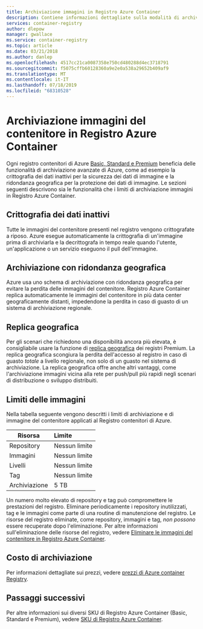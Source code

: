 ```yaml
---
title: Archiviazione immagini in Registro Azure Container
description: Contiene informazioni dettagliate sulla modalità di archiviazione delle immagini del contenitore Docker in Registro Azure Container, tra cui sicurezza, ridondanza e capacità.
services: container-registry
author: dlepow
manager: gwallace
ms.service: container-registry
ms.topic: article
ms.date: 03/21/2018
ms.author: danlep
ms.openlocfilehash: 4517cc21ca0087358e750cd480288d4ec3718791
ms.sourcegitcommit: f5075cffb60128360a9e2e0a538a29652b409af9
ms.translationtype: MT
ms.contentlocale: it-IT
ms.lasthandoff: 07/18/2019
ms.locfileid: "68310528"
---
```

# <a name="container-image-storage-in-azure-container-registry"></a>Archiviazione immagini del contenitore in Registro Azure Container

Ogni registro contenitori di Azure [Basic, Standard e Premium](container-registry-skus.md) beneficia delle funzionalità di archiviazione avanzate di Azure, come ad esempio la crittografia dei dati inattivi per la sicurezza dei dati di immagine e la ridondanza geografica per la protezione dei dati di immagine. Le sezioni seguenti descrivono sia le funzionalità che i limiti di archiviazione immagini in Registro Azure Container.

## <a name="encryption-at-rest"></a>Crittografia dei dati inattivi

Tutte le immagini del contenitore presenti nel registro vengono crittografate a riposo. Azure esegue automaticamente la crittografia di un'immagine prima di archiviarla e la decrittografa in tempo reale quando l'utente, un'applicazione o un servizio eseguono il pull dell'immagine.

## <a name="geo-redundant-storage"></a>Archiviazione con ridondanza geografica

Azure usa uno schema di archiviazione con ridondanza geografica per evitare la perdita delle immagini del contenitore. Registro Azure Container replica automaticamente le immagini del contenitore in più data center geograficamente distanti, impedendone la perdita in caso di guasto di un sistema di archiviazione regionale.

## <a name="geo-replication"></a>Replica geografica

Per gli scenari che richiedono una disponibilità ancora più elevata, è consigliabile usare la funzione di [replica geografica](container-registry-geo-replication.md) dei registri Premium. La replica geografica scongiura la perdita dell'accesso al registro in caso di guasto *totale* a livello regionale, non solo di un guasto nel sistema di archiviazione. La replica geografica offre anche altri vantaggi, come l'archiviazione immagini vicina alla rete per push/pull più rapidi negli scenari di distribuzione o sviluppo distribuiti.

## <a name="image-limits"></a>Limiti delle immagini

Nella tabella seguente vengono descritti i limiti di archiviazione e di immagine del contenitore applicati al Registro contenitori di Azure.

| Risorsa | Limite |
| -------- | :---- |
| Repository | Nessun limite |
| Immagini | Nessun limite |
| Livelli | Nessun limite |
| Tag | Nessun limite|
| Archiviazione | 5 TB |

Un numero molto elevato di repository e tag può compromettere le prestazioni del registro. Eliminare periodicamente i repository inutilizzati, tag e le immagini come parte di una routine di manutenzione del registro. Le risorse del registro eliminate, come repository, immagini e tag, *non possono* essere recuperate dopo l'eliminazione. Per altre informazioni sull'eliminazione delle risorse del registro, vedere [Eliminare le immagini del contenitore in Registro Azure Container](container-registry-delete.md).

## <a name="storage-cost"></a>Costo di archiviazione

Per informazioni dettagliate sui prezzi, vedere [prezzi di Azure container Registry][pricing].

## <a name="next-steps"></a>Passaggi successivi

Per altre informazioni sui diversi SKU di Registro Azure Container (Basic, Standard e Premium), vedere [SKU di Registro Azure Container](container-registry-skus.md).

<!-- IMAGES -->

<!-- LINKS - External -->
[portal]: https://portal.azure.com
[pricing]: https://aka.ms/acr/pricing

<!-- LINKS - Internal -->
